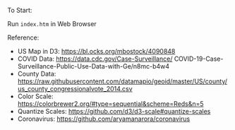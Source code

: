To Start:

Run `index.htm` in Web Browser

Reference:

- US Map in D3: https://bl.ocks.org/mbostock/4090848
- COVID Data: https://data.cdc.gov/Case-Surveillance/
COVID-19-Case-Surveillance-Public-Use-Data-with-Ge/n8mc-b4w4
- County Data: https://raw.githubusercontent.com/datamapio/geoid/master/US/county/us_county_congressionalvote_2014.csv
- Color Scale: https://colorbrewer2.org/#type=sequential&scheme=Reds&n=5
- Quantize Scales: https://github.com/d3/d3-scale#quantize-scales
- Coronavirus: https://github.com/aryamanarora/coronavirus

